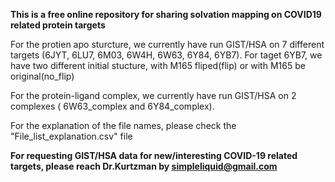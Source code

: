 
**This is a free online repository for sharing solvation mapping on COVID19 related protein targets**

For the protien apo sturcture, we currently have run GIST/HSA on 7 different targets (6JYT, 6LU7, 6M03, 6W4H, 6W63, 6Y84, 6YB7). For taget 6YB7, we have two different initial stucture, with M165 fliped(flip) or with M165 be original(no_flip)

For the protein-ligand complex, we currently have run GIST/HSA on 2 complexes ( 6W63_complex and 6Y84_complex).

For the explanation of the file names, please check the "File_list_explanation.csv" file


**For requesting GIST/HSA data for new/interesting COVID-19 related targets, please reach Dr.Kurtzman by simpleliquid@gmail.com**
